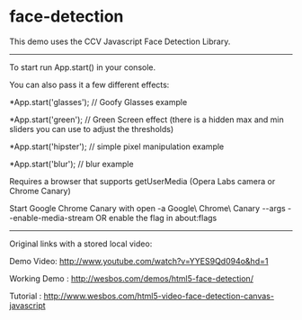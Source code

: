 # face-detection

This demo uses the CCV Javascript Face Detection Library.

-------------------------------------------------------------------------------
To start run App.start()  in your console.

You can also pass it a few different effects:

*App.start('glasses'); // Goofy Glasses example

*App.start('green'); // Green Screen effect (there is a hidden max and min sliders you can use to adjust the thresholds)

*App.start('hipster'); // simple pixel manipulation example

*App.start('blur'); // blur example


Requires a browser that supports getUserMedia (Opera Labs camera or Chrome Canary)

Start Google Chrome Canary with open -a Google\ Chrome\ Canary --args --enable-media-stream  OR enable the flag in about:flags

--------------------------------------------------------------------------------

Original links with a stored local video: 

Demo Video: http://www.youtube.com/watch?v=YYES9Qd094o&hd=1

Working Demo : http://wesbos.com/demos/html5-face-detection/ 

Tutorial : http://www.wesbos.com/html5-video-face-detection-canvas-javascript

